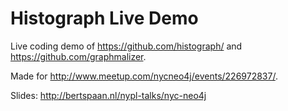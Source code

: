 # Histograph Live Demo

Live coding demo of https://github.com/histograph/ and https://github.com/graphmalizer.

Made for http://www.meetup.com/nycneo4j/events/226972837/.

Slides: http://bertspaan.nl/nypl-talks/nyc-neo4j
